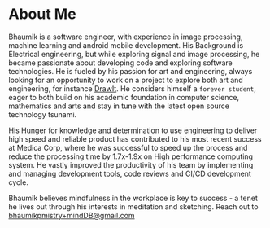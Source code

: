 # About Me

Bhaumik is a software engineer, with experience in image processing, machine learning and android mobile development. His Background is Electrical engineering, but while exploring signal and image processing, he became passionate about developing code and exploring software technologies. He is fueled by his passion for art and engineering, always looking for an opportunity to work on a project to explore both art and engineering, for instance [DrawIt](https://github.com/bhaumikmistry/DrawIt). He considers himself a `forever student`, eager to both build on his academic foundation in computer science, mathematics and arts and stay in tune with the latest open source technology tsunami.

His Hunger for knowledge and determination to use engineering to deliver high speed and reliable product has contributed to his most recent success at Medica Corp, where he was successful to speed up the process and reduce the processing time by 1.7x-1.9x on High performance computing system. He vastly improved the productivity of his team by implementing and managing development tools, code reviews and CI/CD development cycle.

Bhaumik believes mindfulness in the workplace is key to success - a tenet he lives out through his interests in meditation and sketching. Reach out to bhaumikpmistry+mindDB@gmail.com

